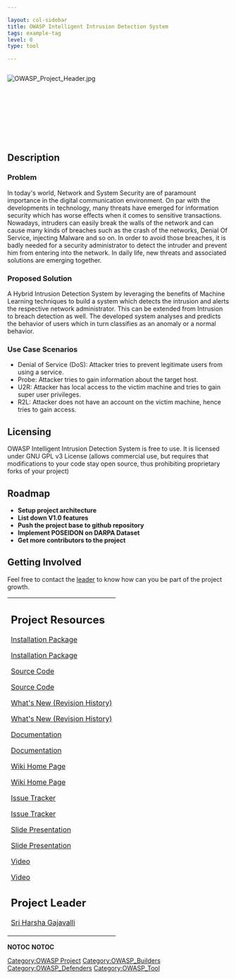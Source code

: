 ```yaml
---

layout: col-sidebar
title: OWASP Intelligent Intrusion Detection System
tags: example-tag
level: 0
type: tool

---
```

<div style="width:100%;height:160px;border:0,margin:0;overflow: hidden;">

![OWASP_Project_Header.jpg](OWASP_Project_Header.jpg
"OWASP_Project_Header.jpg")

</div>

<table>
<tbody>
<tr class="odd">
<h2 id="description">Description</h2>
<h3 id="problem">Problem</h3>
<p>In today's world, Network and System Security are of paramount importance in the digital communication environment. On par with the developments in technology, many threats have emerged for information security which has worse effects when it comes to sensitive transactions. Nowadays, intruders can easily break the walls of the network and can cause many kinds of breaches such as the crash of the networks, Denial Of Service, injecting Malware and so on. In order to avoid those breaches, it is badly needed for a security administrator to detect the intruder and prevent him from entering into the network. In daily life, new threats and associated solutions are emerging together.</p>
<h3 id="proposed_solution">Proposed Solution</h3>
<p>A Hybrid Intrusion Detection System by leveraging the benefits of Machine Learning techniques to build a system which detects the intrusion and alerts the respective network administrator. This can be extended from Intrusion to breach detection as well. The developed system analyses and predicts the behavior of users which in turn classifies as an anomaly or a normal behavior.</p>
<h3 id="use_case_scenarios">Use Case Scenarios</h3>
<ul>
<li>Denial of Service (DoS): Attacker tries to prevent legitimate users from using a service.</li>
<li>Probe: Attacker tries to gain information about the target host.</li>
<li>U2R: Attacker has local access to the victim machine and tries to gain super user privileges.</li>
<li>R2L: Attacker does not have an account on the victim machine, hence tries to gain access.</li>
</ul>
<h2 id="licensing">Licensing</h2>
<p>OWASP Intelligent Intrusion Detection System is free to use. It is licensed under GNU GPL v3 License (allows commercial use, but requires that modifications to your code stay open source, thus prohibiting proprietary forks of your project)</p>
<h2 id="roadmap">Roadmap</h2>
<p><strong></p>
<ul>
<li>Setup project architecture</li>
<li>List down V1.0 features
<li>Push the project base to github repository</li>
<li>Implement POSEIDON on DARPA Dataset</li>
<li>Get more contributors to the project</li>
</ul>
<p></strong></p>
<h2 id="getting_involved">Getting Involved</h2>
<p>Feel free to contact the <a href="mailto:sriharsha.g@owasp.org">leader</a> to know how can you be part of the project growth.</p></td>
<td><h2 id="project_resources">Project Resources</h2>
<p><a href="https://github.com/OWASP/Intelligent-Intrusion-Detection-System/">Installation Package</a></p>
<p><a href="https://github.com/OWASP/Intelligent-Intrusion-Detection-System/">Installation Package</a></p>
<p><a href="https://github.com/OWASP/Intelligent-Intrusion-Detection-System/">Source Code</a></p>
<p><a href="https://github.com/OWASP/Intelligent-Intrusion-Detection-System/">Source Code</a></p>
<p><a href="https://github.com/OWASP/Intelligent-Intrusion-Detection-System/">What's New (Revision History)</a></p>
<p><a href="https://github.com/OWASP/Intelligent-Intrusion-Detection-System/">What's New (Revision History)</a></p>
<p><a href="https://github.com/OWASP/Intelligent-Intrusion-Detection-System/">Documentation</a></p>
<p><a href="https://github.com/OWASP/Intelligent-Intrusion-Detection-System/">Documentation</a></p>
<p><a href="https://www.owasp.org/index.php/OWASP_Intelligent_Intrusion_Detection_System">Wiki Home Page</a></p>
<p><a href="https://www.owasp.org/index.php/OWASP_Intelligent_Intrusion_Detection_System">Wiki Home Page</a></p>
<p><a href="https://github.com/OWASP/Intelligent-Intrusion-Detection-System/">Issue Tracker</a></p>
<p><a href="https://github.com/OWASP/Intelligent-Intrusion-Detection-System/">Issue Tracker</a></p>
<p><a href="https://github.com/OWASP/Intelligent-Intrusion-Detection-System/">Slide Presentation</a></p>
<p><a href="https://github.com/OWASP/Intelligent-Intrusion-Detection-System/">Slide Presentation</a></p>
<p><a href="https://github.com/OWASP/Intelligent-Intrusion-Detection-System/">Video</a></p>
<p><a href="https://github.com/OWASP/Intelligent-Intrusion-Detection-System/">Video</a></p>
<h2 id="project_leader">Project Leader</h2>
<p><a href="mailto:sriharsha.g@owasp.org">Sri Harsha Gajavalli</a></p></td>
</tr>
</tr>
</tbody>
</tbody>
</table>
</table>


__NOTOC__ <headertabs />
__NOTOC__ <headertabs />


[Category:OWASP Project](Category:OWASP_Project "wikilink")
[Category:OWASP_Builders](Category:OWASP_Builders "wikilink")
[Category:OWASP_Defenders](Category:OWASP_Defenders "wikilink")
[Category:OWASP_Tool](Category:OWASP_Tool "wikilink")
